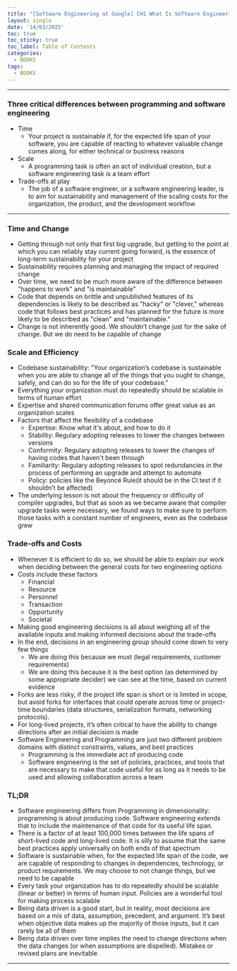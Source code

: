 ```yaml
---
title: "[Software Engineering at Google] CH1 What Is Software Engineering?"
layout: single
date: '14/03/2025'
toc: true
toc_sticky: true
toc_label: Table of Contents
categories:
  - BOOKS
tags:
  - BOOKS
---
```


---

### Three critical differences between programming and software engineering
* Time
    * Your project is sustainable if, for the expected life span of your software, you are capable of reacting to whatever valuable change comes along, for either technical or business reasons
* Scale
    * A programming task is often an act of individual creation, but a software engineering task is a team effort
* Trade-offs at play
    * The job of a software engineer, or a software engineering leader, is to aim for sustainability and
management of the scaling costs for the organization, the product, and the development workflow

---

### Time and Change
* Getting through not only that first big upgrade, but getting to the point at which you can reliably stay current going forward, is the essence of long-term sustainability for your project
* Sustainability requires planning and managing the impact of required change
* Over time, we need to be much more aware of the difference between "happens to work" and "is maintainable"
* Code that depends on brittle and unpublished features of its dependencies is likely to be described as "hacky" or "clever," whereas code that follows best practices and has planned for the future is more likely to be described as "clean" and "maintainable."
* Change is not inherently good. We shouldn’t change just for the sake of change. But we do need to be capable of change

### Scale and Efficiency
* Codebase sustainability: "Your organization’s codebase is sustainable when you are able to change all of the things that you ought to change, safely, and can do so for the life of your codebase."
* Everything your organization must do repeatedly should be scalable in terms of human effort
* Expertise and shared communication forums offer great value as an organization scales
* Factors that affect the flexibility of a codebase
    * Expertise: Know what it's about, and how to do it
    * Stability: Regulary adopting releases to lower the changes between versions
    * Conformity: Regulary adopting releases to lower the changes of having codes that haven't been through
    * Familiarity: Regulary adopting releases to spot redundancies in the process of performing an upgrade and attempt to automate
    * Policy: policies like the Beyoncé Rule(it should be in the CI test if it shouldn't be affected)
* The underlying lesson is not about the frequency or difficulty of compiler upgrades, but that as soon as we became aware that compiler upgrade tasks were necessary, we found ways to make sure to perform those tasks with a constant number of engineers, even as the codebase grew

### Trade-offs and Costs
* Whenever it is efficient to do so, we should be able to explain our work when deciding between the general costs for two engineering options
* Costs include these factors
    * Financial
    * Resource
    * Personnel
    * Transaction
    * Opportunity
    * Societal
* Making good engineering decisions is all about weighing all of the available inputs and making informed decisions about the trade-offs
* In the end, decisions in an engineering group should come down to very few things
    * We are doing this because we must (legal requirements, customer requirements)
    * We are doing this because it is the best option (as determined by some appropriate decider) we can see at the time, based on current evidence
* Forks are less risky, if the project life span is short or is limited in scope, but avoid forks for interfaces that could operate across time or project-time boundaries (data structures, serialization formats, networking protocols).
* For long-lived projects, it’s often critical to have the ability to change directions after an initial decision is made
* Software Engineering and Programming are just two different problem domains with distinct constraints, values, and best practices
    * Programming is the immediate act of producing code
    * Software engineering is the set of policies, practices, and tools that are necessary to make that code useful for as long as it needs to be used and allowing collaboration across a team

### TL;DR
* Software engineering differs from Programming in dimensionality: programming is about producing code. Software engineering extends that to include the maintenance of that code for its useful life span.
* There is a factor of at least 100,000 times between the life spans of short-lived code and long-lived code. It is silly to assume that the same best practices apply universally on both ends of that spectrum
* Software is sustainable when, for the expected life span of the code, we are capable of responding to changes in dependencies, technology, or product requirements. We may choose to not change things, but we need to be capable
* Every task your organization has to do repeatedly should be scalable (linear or better) in terms of human input. Policies are a wonderful tool for making process scalable
* Being data driven is a good start, but in reality, most decisions are based on a mix of data, assumption, precedent, and argument. It’s best when objective data makes up the majority of those inputs, but it can rarely be all of them
* Being data driven over time implies the need to change directions when the data changes (or when assumptions are dispelled). Mistakes or revised plans are inevitable

---
